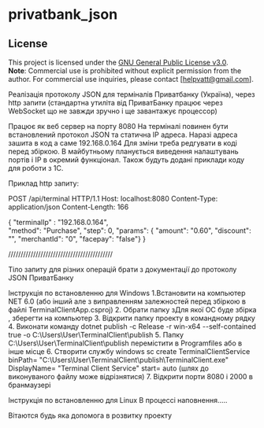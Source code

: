 # privatbank_json
## License
This project is licensed under the [GNU General Public License v3.0](LICENSE).  
**Note**: Commercial use is prohibited without explicit permission from the author. For commercial use inquiries, please contact [helpvatt@gmail.com].

Реалізація протоколу JSON для терміналів Приватбанку (Україна), через http запити
(стандартна утиліта від ПриватБанку працює через WebSocket що не завжди зручно і ще завантажує процессор)

Працює як веб сервер на порту 8080
На терміналі повинен бути встановлений протокол JSON та статична IP адреса. 
Наразі адреса зашита в код а саме 192.168.0.164 
Для зміни треба редгувати в коді перед збіркою.
В майбутньому планується виведення налаштувань портів і IP в окремий функціонал. 
Також будуть додані приклади коду для роботи з 1С.

Приклад http запиту:

POST /api/terminal HTTP/1.1
Host: localhost:8080
Content-Type: application/json
Content-Length: 166

{
"terminalIp" : "192.168.0.164",  
"method": "Purchase",
"step": 0,
"params": {
"amount": "0.60",
"discount": "",
"merchantId": "0",
"facepay": "false"}
}

//////////////////////////////////////////

Тіло запиту для різних операцій брати з документації до протоколу JSON ПриватБанку


Інструкція по встановленню для Windows
1.Встановити на компьютер NET 6.0 (або інший але з виправленням залежностей перед збіркою в файлі TerminalClientApp.csproj)
2. Обрати папку зДля якої ОС буде збірка , зберегти на компьютер
3. Відкрити папку проекту в командному рядку
4. Виконати команду dotnet publish -c Release -r win-x64 --self-contained true -o C:\Users\User\TerminalClient\publish
5. Папку C:\Users\User\TerminalClient\publish перемістити в Programfiles або в інше місце
6. Створити службу windows  sc create TerminalClientService binPath= "C:\Users\User\TerminalClient\publish\TerminalClient.exe" DisplayName= "Terminal Client Service" start= auto (шлях до виконуваного файлу може відрізнятися)
7. Відкрити порти 8080 і 2000 в бранмаузері

Інструкція по встановленню для Linux
В процессі наповнення.....


Вітаются будь яка допомога  в розвитку проекту 
